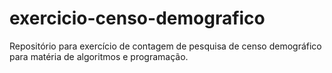 # exercicio-censo-demografico
Repositório para exercício de contagem de pesquisa de censo demográfico para matéria de algoritmos e programação.
